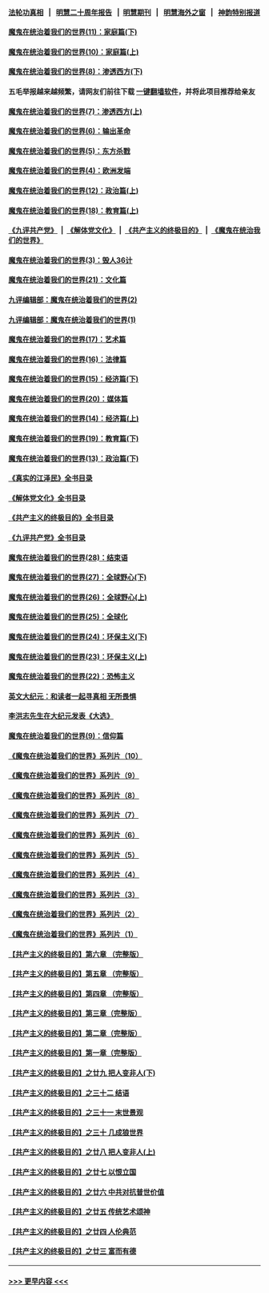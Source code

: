 #### [法轮功真相](https://github.com/gfw-breaker/truth/blob/master/README.md?t=0) &nbsp;&nbsp;|&nbsp;&nbsp; [明慧二十周年报告](https://github.com/gfw-breaker/mh-reports/blob/master/README.md?t=0) &nbsp;&nbsp;|&nbsp;&nbsp;[明慧期刊](https://github.com/gfw-breaker/mh-qikan) &nbsp;&nbsp;|&nbsp;&nbsp; [明慧海外之窗](https://github.com/gfw-breaker/mh-news/blob/master/README.md?t=0) &nbsp;&nbsp;|&nbsp;&nbsp; [神韵特别报道](https://github.com/gfw-breaker/mh-news/blob/master/shenyun.md?t=0)
#### [魔鬼在统治着我们的世界(11)：家庭篇(下)](../pages/nsc422/n10440961.md?t=11202301) 
#### [魔鬼在统治着我们的世界(10)：家庭篇(上)](../pages/nsc422/n10435448.md?t=11202301) 
#### [魔鬼在统治着我们的世界(8)：渗透西方(下)](../pages/nsc422/n10429603.md?t=11202301) 
#### 五毛举报越来越频繁，请网友们前往下载 [一键翻墙软件](https://github.com/gfw-breaker/ssr-accounts)，并将此项目推荐给亲友
#### [魔鬼在统治着我们的世界(7)：渗透西方(上)](../pages/nsc422/n10426013.md?t=11202301) 
#### [魔鬼在统治着我们的世界(6)：输出革命](../pages/nsc422/n10421536.md?t=11202301) 
#### [魔鬼在统治着我们的世界(5)：东方杀戮](../pages/nsc422/n10417707.md?t=11202301) 
#### [魔鬼在统治着我们的世界(4)：欧洲发端](../pages/nsc422/n10414890.md?t=11202301) 
#### [魔鬼在统治着我们的世界(12)：政治篇(上)](../pages/nsc422/n10444576.md?t=11202301) 
#### [魔鬼在统治着我们的世界(18)：教育篇(上)](../pages/nsc422/n10526970.md?t=11202301) 
#### [《九评共产党》](https://github.com/begood0513/9ping.md/blob/master/README.md) &nbsp;|&nbsp; [《解体党文化》](../../../../jtdwh.md/blob/master/README.md)  &nbsp;|&nbsp; [《共产主义的终极目的》](../../../../gczydzjmd.md/blob/master/README.md) &nbsp;|&nbsp; [《魔鬼在统治我们的世界》](../../../../mgztzwmdsj.md/blob/master/README.md) 
#### [魔鬼在统治着我们的世界(3)：毁人36计](../pages/nsc422/n10411583.md?t=11202301) 
#### [魔鬼在统治着我们的世界(21)：文化篇](../pages/nsc422/n10597706.md?t=11202301) 
#### [九评编辑部：魔鬼在统治着我们的世界(2)](../pages/nsc422/n10410036.md?t=11202301) 
#### [九评编辑部：魔鬼在统治着我们的世界(1)](../pages/nsc422/n10406825.md?t=11202301) 
#### [魔鬼在统治着我们的世界(17)：艺术篇](../pages/nsc422/n10499093.md?t=11202301) 
#### [魔鬼在统治着我们的世界(16)：法律篇](../pages/nsc422/n10485969.md?t=11202301) 
#### [魔鬼在统治着我们的世界(15)：经济篇(下)](../pages/nsc422/n10469975.md?t=11202301) 
#### [魔鬼在统治着我们的世界(20)：媒体篇](../pages/nsc422/n10586579.md?t=11202301) 
#### [魔鬼在统治着我们的世界(14)：经济篇(上)](../pages/nsc422/n10457370.md?t=11202301) 
#### [魔鬼在统治着我们的世界(19)：教育篇(下)](../pages/nsc422/n10564808.md?t=11202301) 
#### [魔鬼在统治着我们的世界(13)：政治篇(下)](../pages/nsc422/n10448270.md?t=11202301) 
#### [《真实的江泽民》全书目录](../pages/nsc422/n13721399.md?t=11202301) 
#### [《解体党文化》全书目录](../pages/nsc422/n13721157.md?t=11202301) 
#### [《共产主义的终极目的》全书目录](../pages/nsc422/n13721048.md?t=11202301) 
#### [《九评共产党》全书目录](../pages/nsc422/n13708085.md?t=11202301) 
#### [魔鬼在统治着我们的世界(28)：结束语](../pages/nsc422/n10936246.md?t=11202301) 
#### [魔鬼在统治着我们的世界(27)：全球野心(下)](../pages/nsc422/n10928319.md?t=11202301) 
#### [魔鬼在统治着我们的世界(26)：全球野心(上)](../pages/nsc422/n10900318.md?t=11202301) 
#### [魔鬼在统治着我们的世界(25)：全球化](../pages/nsc422/n10788205.md?t=11202301) 
#### [魔鬼在统治着我们的世界(24)：环保主义(下)](../pages/nsc422/n10695307.md?t=11202301) 
#### [魔鬼在统治着我们的世界(23)：环保主义(上)](../pages/nsc422/n10688613.md?t=11202301) 
#### [魔鬼在统治着我们的世界(22)：恐怖主义](../pages/nsc422/n10614727.md?t=11202301) 
#### [英文大纪元：和读者一起寻真相 无所畏惧](../pages/nsc422/n12542027.md?t=11202301) 
#### [李洪志先生在大纪元发表《大选》](../pages/nsc422/n12534746.md?t=11202301) 
#### [魔鬼在统治着我们的世界(9)：信仰篇](../pages/nsc422/n10432159.md?t=11202301) 
#### [《魔鬼在统治着我们的世界》系列片（10）](../pages/nsc422/n12292670.md?t=11202301) 
#### [《魔鬼在统治着我们的世界》系列片（9）](../pages/nsc422/n12290859.md?t=11202301) 
#### [《魔鬼在统治着我们的世界》系列片（8）](../pages/nsc422/n12287445.md?t=11202301) 
#### [《魔鬼在统治着我们的世界》系列片（7）](../pages/nsc422/n12283425.md?t=11202301) 
#### [《魔鬼在统治着我们的世界》系列片（6）](../pages/nsc422/n12282314.md?t=11202301) 
#### [《魔鬼在统治着我们的世界》系列片（5）](../pages/nsc422/n12281419.md?t=11202301) 
#### [《魔鬼在统治着我们的世界》系列片（4）](../pages/nsc422/n12274024.md?t=11202301) 
#### [《魔鬼在统治着我们的世界》系列片（3）](../pages/nsc422/n12271322.md?t=11202301) 
#### [《魔鬼在统治着我们的世界》系列片（2）](../pages/nsc422/n12269049.md?t=11202301) 
#### [《魔鬼在统治着我们的世界》系列片（1）](../pages/nsc422/n12267575.md?t=11202301) 
#### [【共产主义的终极目的】第六章 （完整版）](../pages/nsc422/n11428913.md?t=11202301) 
#### [【共产主义的终极目的】第五章 （完整版）](../pages/nsc422/n11428912.md?t=11202301) 
#### [【共产主义的终极目的】第四章 （完整版）](../pages/nsc422/n11428907.md?t=11202301) 
#### [【共产主义的终极目的】第三章（完整版）](../pages/nsc422/n11428848.md?t=11202301) 
#### [【共产主义的终极目的】第二章（完整版）](../pages/nsc422/n11428831.md?t=11202301) 
#### [【共产主义的终极目的】第一章（完整版）](../pages/nsc422/n11417651.md?t=11202301) 
#### [【共产主义的终极目的】之廿九 把人变非人(下)](../pages/nsc422/n11344140.md?t=11202301) 
#### [【共产主义的终极目的】之三十二 结语](../pages/nsc422/n11360535.md?t=11202301) 
#### [【共产主义的终极目的】之三十一 末世景观](../pages/nsc422/n11351129.md?t=11202301) 
#### [【共产主义的终极目的】之三十 几成狼世界](../pages/nsc422/n11348280.md?t=11202301) 
#### [【共产主义的终极目的】之廿八 把人变非人(上)](../pages/nsc422/n11340492.md?t=11202301) 
#### [【共产主义的终极目的】之廿七 以恨立国](../pages/nsc422/n11336944.md?t=11202301) 
#### [【共产主义的终极目的】之廿六 中共对抗普世价值](../pages/nsc422/n11324785.md?t=11202301) 
#### [【共产主义的终极目的】之廿五 传统艺术颂神](../pages/nsc422/n11296396.md?t=11202301) 
#### [【共产主义的终极目的】之廿四 人伦典范](../pages/nsc422/n11296397.md?t=11202301) 
#### [【共产主义的终极目的】之廿三 富而有德](../pages/nsc422/n11283598.md?t=11202301) 

----
#### [ >>> 更早内容 <<< ](../indexes/nsc422-earlier.md)
